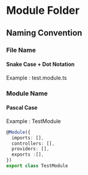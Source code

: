 # Module Folder
## Naming Convention
### File Name
#### Snake Case + Dot Notation
Example : test.module.ts

### Module Name
#### Pascal Case
Example : TestModule
``` Typescript
@Module({
  imports: [],
  controllers: [],
  providers: [],
  exports :[],    
})
export class TestModule
```
